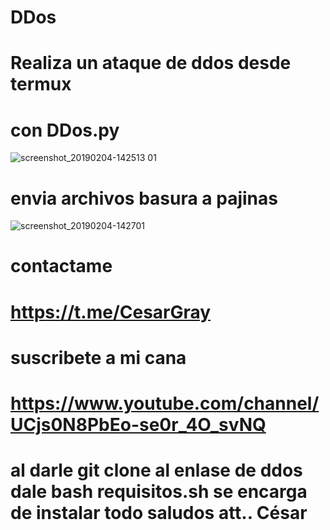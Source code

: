 # DDos
# Realiza un ataque de ddos desde termux
# con DDos.py 
![screenshot_20190204-142513 01](https://user-images.githubusercontent.com/46208706/52235098-ca86b580-2888-11e9-90a1-f66e1443bf59.png)

# envia archivos basura a pajinas
![screenshot_20190204-142701](https://user-images.githubusercontent.com/46208706/52235201-0f125100-2889-11e9-8795-2104e4594a39.png)

# contactame
# https://t.me/CesarGray
# suscribete a mi cana
# https://www.youtube.com/channel/UCjs0N8PbEo-se0r_4O_svNQ
# al darle git clone al enlase de ddos dale bash requisitos.sh se encarga de instalar todo saludos att.. César
